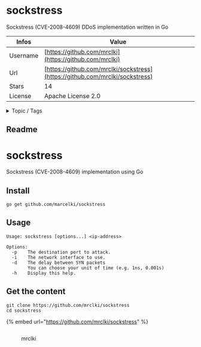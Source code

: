 # sockstress

Sockstress (CVE-2008-4609)  DDoS implementation written in Go

| Infos    | Value                                                              |
| -------- | -------------------------------------------------------------------|
| Username | [https://github.com/mrclki](https://github.com/mrclki) |
| Url      | [https://github.com/mrclki/sockstress](https://github.com/mrclki/sockstress)                                               |
| Stars    | 14                                                          |
| License  | Apache License 2.0                                                        |

<details>

<summary>Topic / Tags</summary>



</details>

## Readme

# sockstress
Sockstress (CVE-2008-4609)  implementation using Go

## Install
```
go get github.com/marcelki/sockstress
```

## Usage
```
Usage: sockstress [options...] <ip-address>

Options:
  -p    The destination port to attack.
  -i    The network interface to use.
  -d    The delay between SYN packets
        You can choose your unit of time (e.g. 1ns, 0.001s)
  -h    Display this help.
```



## Get the content

```
git clone https://github.com/mrclki/sockstress
cd sockstress
```

{% embed url="https://github.com/mrclki/sockstress" %}

<figure><img src="https://avatars.githubusercontent.com/u/75611002?v=4" alt=""><figcaption><p>mrclki</p></figcaption></figure>
